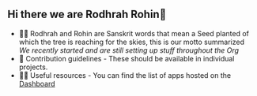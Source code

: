 ## Hi there we are Rodhrah Rohin👋

- 🙋‍♀️ Rodhrah and Rohin are Sanskrit words that mean a Seed planted of which the tree is reaching for the skies, this is our motto summarized
_We recently started and are still setting up stuff throughout the Org_
- 🌈 Contribution guidelines - These should be available in individual projects.
- 👩‍💻 Useful resources - You can find the list of apps hosted on the [Dashboard](https://dash.rrntwrk.com)

<!--

**Here are some ideas to get you started:**

🍿 Fun facts - what does your team eat for breakfast?
🧙 Remember, you can do mighty things with the power of [Markdown](https://docs.github.com/github/writing-on-github/getting-started-with-writing-and-formatting-on-github/basic-writing-and-formatting-syntax)
-->
